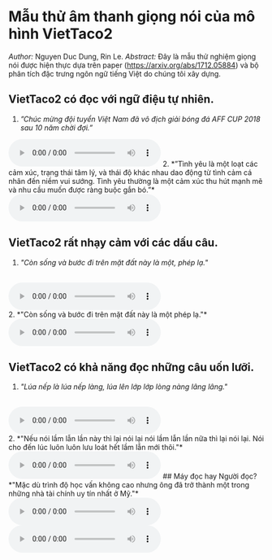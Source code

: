 # Mẫu thử âm thanh giọng nói của mô hình VietTaco2 ##
*Author:* Nguyen Duc Dung, Rin Le.
*Abstract:* Đây là mẫu thử nghiệm giọng nói được hiện thực dựa trên paper (https://arxiv.org/abs/1712.05884) và bộ phân tích đặc trưng ngôn ngữ tiếng Việt do chúng tôi xây dựng.

## VietTaco2 có đọc với ngữ điệu tự nhiên.
1. *”Chúc mừng đội tuyển Việt Nam đã vô địch giải bóng đá AFF CUP
2018 sau 10 năm chời đợi.”*
<audio controls>
  <source src="audio/tunhien/1.wav" type="audio/wav">
Your browser does not support the audio element.
</audio>
2. *”Tình yêu là một loạt các cảm xúc, trạng thái tâm lý, và thái độ khác nhau dao động từ tình cảm cá nhân đến niềm vui sướng. Tình yêu thường là một cảm xúc thu hút mạnh mẽ và nhu cầu muốn được ràng buộc gắn bó.”*
<audio controls>
  <source src="audio/tunhien/2.wav" type="audio/wav">
Your browser does not support the audio element.
</audio>


## VietTaco2 rất nhạy cảm với các dấu câu.
1. *"Còn sống và bước đi trên mặt đất này là một, phép lạ."*
<br>
<audio controls>
  <source src="audio/daucau/co.wav" type="audio/wav">
Your browser does not support the audio element.
</audio>
<br>
2. *"Còn sống và bước đi trên mặt đất này là một phép lạ."*
<br>
<audio controls>
  <source src="audio/daucau/khong.wav" type="audio/wav">
Your browser does not support the audio element.
</audio>

## VietTaco2 có khả năng đọc những câu uốn lưỡi.
1. *"Lúa nếp là lúa nếp làng, lúa lên lớp lớp lòng nàng lâng lâng."*
<br>
<audio controls>
  <source src="audio/liuluoi/5.wav" type="audio/wav">
Your browser does not support the audio element.
</audio>
<br>
2. *"Nếu nói lầm lẫn lần này thì lại nói lại nói lầm lẫn lần nữa thì lại nói lại. Nói cho đến lúc luôn luôn lưu loát hết lầm lẫn mới thôi."*
<br>
<audio controls>
  <source src="audio/liuluoi/10.wav" type="audio/wav">
Your browser does not support the audio element.
</audio>
## Máy đọc hay Người đọc?
*"Mặc dù trình độ học vấn không cao nhưng ông đã trở thành một trong những nhà tài chính uy tín nhất ở Mỹ."*
<br>
<audio controls>
  <source src="audio/human/1.wav" type="audio/wav">
Your browser does not support the audio element.
</audio>
<br>
<audio controls>
  <source src="audio/human/2.wav" type="audio/wav">
Your browser does not support the audio element.
</audio>




